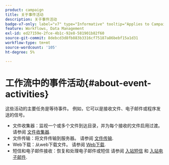 ```yaml
---
product: campaign
title: 关于事件活动
description: 关于事件活动
badge-v7-only: label="v7" type="Informative" tooltip="Applies to Campaign Classic v7 only"
feature: Workflows, Data Management
exl-id: ed27159e-2fce-4b1c-92e8-581901b82f60
source-git-commit: 8debcd3d8fb883b3316cf75187a86bebf15a1d31
workflow-type: tm+mt
source-wordcount: '105'
ht-degree: 5%

---
```


# 工作流中的事件活动{#about-event-activities}



这些活动的主要任务是等待事件。 例如，它可以是接收文件、电子邮件或程序发送的信号。

* 文件收集器：监视一个或多个文件到达目录，并为每个接收的文件启用过渡。 请参阅 [文件收集器](file-collector.md).
* 文件传输：将文件传输到服务器。 请参阅 [文件传输](file-transfer.md).
* Web下载：从web下载文件。 请参阅 [Web下载](web-download.md).
* 短信和电子邮件接收：恢复和处理电子邮件或短信 请参阅 [入站短信](inbound-sms.md) 和 [入站电子邮件](inbound-emails.md).
